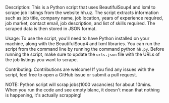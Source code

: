 Description: This is a Python script that uses BeautifulSoup4 and lxml to scrape job listings from the website hh.uz. The script extracts information such as job title, company name, job location, years of experience required, job market, contact email, job description, and list of skills required. The scraped data is then stored in JSON format.

Usage: To use the script, you'll need to have Python installed on your machine, along with the BeautifulSoup4 and lxml libraries. You can run the script from the command line by running the command python `hh.py`. Before running the script, make sure to update the `urls.json` file with the URLs of the job listings you want to scrape.

Contributing: Contributions are welcome! If you find any issues with the script, feel free to open a GitHub issue or submit a pull request.

NOTE: Python script will scrap jobs(1000 vacancies) for about 10mins. When you run the code and see empty blanc, it doesn't mean that nothing is happening, it's actually scrapping! 
